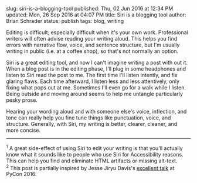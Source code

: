 slug: siri-is-a-blogging-tool
published: Thu, 02 Jun 2016 at 12:34 PM
updated: Mon, 26 Sep 2016 at 04:07 PM
title: Siri is a blogging tool
author: Brian Schrader
status: publish 
tags: blog, writing

Editing is difficult; especially difficult when it's your own work.
Professional writers will often advise reading your writing aloud. This helps
you find errors with narrative flow, voice, and sentence structure, but I'm
usually writing in public (i.e. at a coffee shop), so that's not normally an
option. 

Siri is a great editing tool, and now I can't imagine writing a
post with out it. When a blog post is in the editing
phase, I'll plug in some headphones and listen to Siri read the post to me. The
first time I'll listen intently, and fix glaring flaws. Each time afterward, I
listen less and less attentively, only fixing what pops out at me. Sometimes I'll even go for a walk while I listen. Being outside and moving around seems to help me untangle particularly pesky prose.

Hearing your wording aloud and with someone else's voice, inflection, and tone can really help you fine tune things like punctuation, voice, and structure. Generally, with Siri, my writing is better, clearer, cleaner, and more concise.

------


<div class="footnote">
<sup>1</sup> A great side-effect of using Siri to edit your writing is
that you'll actually know what it sounds like to people who use Siri for
Accessibility reasons. This can help you find and eliminate HTML artifacts or
missing alt-text.
<br />
<sup>2</sup> This post is partially inspired by Jesse Jiryu Davis's <a href=https://emptysqua.re/blog/the-write-an-excellent-programming-blog-page/">excellent talk</a> at PyCon
2016.
</div>






